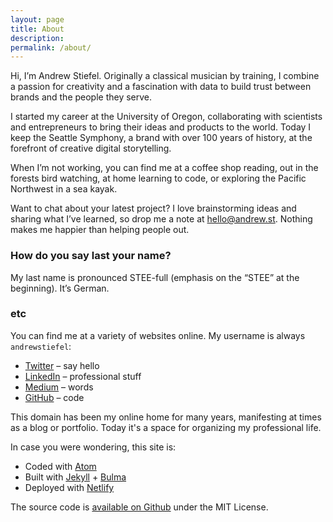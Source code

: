 ```yaml
---
layout: page
title: About
description:
permalink: /about/
---
```


Hi, I’m Andrew Stiefel. Originally a classical musician by training, I combine a passion for creativity and a fascination with data to build trust between brands and the people they serve.

I started my career at the University of Oregon, collaborating with scientists and entrepreneurs to bring their ideas and products to the world. Today I keep the Seattle Symphony, a brand with over 100 years of history, at the forefront of creative digital storytelling.

When I’m not working, you can find me at a coffee shop reading, out in the forests bird watching, at home learning to code, or exploring the Pacific Northwest in a sea kayak.

Want to chat about your latest project? I love brainstorming ideas and sharing what I’ve learned, so drop me a note at [hello@andrew.st](mailto:hello@andrew.st). Nothing makes me happier than helping people out.

### How do you say last your name?

My last name is pronounced STEE-full (emphasis on the “STEE” at the beginning). It’s German.

### etc

You can find me at a variety of websites online. My username is always `andrewstiefel`:

* [Twitter](https://twitter.com/andrewstiefel/) – say hello
* [LinkedIn](https://www.linkedin.com/in/andrewstiefel/) – professional stuff
* [Medium](https://medium.com/@andrewstiefel/) – words
* [GitHub](https://github.com/andrewstiefel/) – code

This domain has been my online home for many years, manifesting at times as a blog or portfolio. Today it's a space for organizing my professional life.

In case you were wondering, this site is:

* Coded with [Atom](https://atom.io/)
* Built with [Jekyll](http://jekyllrb.com/) + [Bulma](https://bulma.io/)
* Deployed with [Netlify](https://www.netlify.com)

The source code is [available on Github](https://github.com/andrewstiefel/andrewstiefel.com/) under the MIT License.
